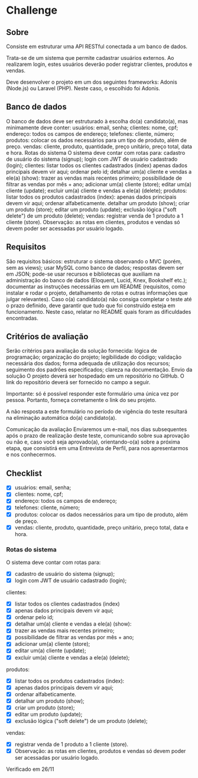 # Challenge

## Sobre

Consiste em estruturar uma API RESTful conectada a um banco de dados.

Trata-se de um sistema que permite cadastrar usuários externos. Ao realizarem login, estes usuários deverão poder registrar clientes, produtos e vendas.

Deve desenvolver o projeto em um dos seguintes frameworks: Adonis (Node.js) ou Laravel (PHP). Neste caso, o escolhido foi Adonis.

## Banco de dados

O banco de dados deve ser estruturado à escolha do(a) candidato(a), mas minimamente deve conter:
usuários: email, senha;
clientes: nome, cpf;
endereço: todos os campos de endereço;
telefones: cliente, número;
produtos: colocar os dados necessários para um tipo de produto, além de preço.
vendas: cliente, produto, quantidade, preço unitário, preço total, data e hora.
Rotas do sistema
O sistema deve contar com rotas para:
cadastro de usuário do sistema (signup);
login com JWT de usuário cadastrado (login);
clientes:
listar todos os clientes cadastrados (index)
apenas dados principais devem vir aqui;
ordenar pelo id;
detalhar um(a) cliente e vendas a ele(a) (show):
trazer as vendas mais recentes primeiro;
possibilidade de filtrar as vendas por mês + ano;
adicionar um(a) cliente (store);
editar um(a) cliente (update);
excluir um(a) cliente e vendas a ele(a) (delete);
produtos:
listar todos os produtos cadastrados (index):
apenas dados principais devem vir aqui;
ordenar alfabeticamente.
detalhar um produto (show);
criar um produto (store);
editar um produto (update);
exclusão lógica ("soft delete") de um produto (delete);
vendas:
registrar venda de 1 produto a 1 cliente (store).
Observação: as rotas em clientes, produtos e vendas só devem poder ser acessadas por usuário logado.

## Requisitos

São requisitos básicos:
estruturar o sistema observando o MVC (porém, sem as views);
usar MySQL como banco de dados;
respostas devem ser em JSON;
pode-se usar recursos e bibliotecas que auxiliam na administração do banco de dados (Eloquent, Lucid, Knex, Bookshelf etc.);
documentar as instruções necessárias em um README (requisitos, como instalar e rodar o projeto, detalhamento de rotas e outras informações que julgar relevantes).
Caso o(a) candidato(a) não consiga completar o teste até o prazo definido, deve garantir que tudo que foi construído esteja em funcionamento. Neste caso, relatar no README quais foram as dificuldades encontradas.

## Critérios de avaliação

Serão critérios para avaliação da solução fornecida:
lógica de programação;
organização do projeto;
legibilidade do código;
validação necessária dos dados;
forma adequada de utilização dos recursos;
seguimento dos padrões especificados;
clareza na documentação.
Envio da solução
O projeto deverá ser hospedado em um repositório no GitHub. O link do repositório deverá ser fornecido no campo a seguir.

Importante: só é possível responder este formulário uma única vez por pessoa. Portanto, forneça corretamente o link do seu projeto.

A não resposta a este formulário no período de vigência do teste resultará na eliminação automática do(a) candidato(a).

Comunicação da avaliação
Enviaremos um e-mail, nos dias subsequentes após o prazo de realização deste teste, comunicando sobre sua aprovação ou não e, caso você seja aprovado(a), orientando-o(a) sobre a próxima etapa, que consistirá em uma Entrevista de Perfil, para nos apresentarmos e nos conhecermos.

## Checklist

- [x] usuários: email, senha;
- [x] clientes: nome, cpf;
- [x] endereço: todos os campos de endereço;
- [x] telefones: cliente, número;
- [x] produtos: colocar os dados necessários para um tipo de produto, além de preço.
- [x] vendas: cliente, produto, quantidade, preço unitário, preço total, data e hora.

### Rotas do sistema

O sistema deve contar com rotas para:

- [x] cadastro de usuário do sistema (signup);
- [x] login com JWT de usuário cadastrado (login);

clientes:

- [x] listar todos os clientes cadastrados (index)
- [x] apenas dados principais devem vir aqui;
- [x] ordenar pelo id;
- [x] detalhar um(a) cliente e vendas a ele(a) (show):
- [x] trazer as vendas mais recentes primeiro;
- [x] possibilidade de filtrar as vendas por mês + ano;
- [x] adicionar um(a) cliente (store);
- [x] editar um(a) cliente (update);
- [x] excluir um(a) cliente e vendas a ele(a) (delete);

produtos:

- [x] listar todos os produtos cadastrados (index):
- [x] apenas dados principais devem vir aqui;
- [x] ordenar alfabeticamente.
- [x] detalhar um produto (show);
- [x] criar um produto (store);
- [x] editar um produto (update);
- [x] exclusão lógica ("soft delete") de um produto (delete);

vendas:

- [x] registrar venda de 1 produto a 1 cliente (store).
- [x] Observação: as rotas em clientes, produtos e vendas só devem poder ser acessadas por usuário logado.

Verificado em 26/11
